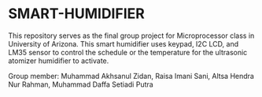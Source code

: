 # SMART-HUMIDIFIER
This repository serves as the final group project for Microprocessor class in University of Arizona.
This smart humidifier uses keypad, I2C LCD, and LM35 sensor to control the schedule or the temperature for the ultrasonic atomizer humidifier to activate.

Group member:
Muhammad Akhsanul Zidan,
Raisa Imani Sani,
Altsa Hendra Nur Rahman,
Muhammad Daffa Setiadi Putra
